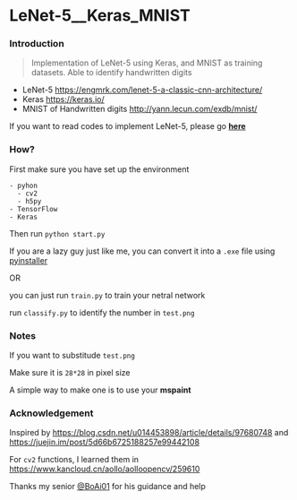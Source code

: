 # LeNet-5__Keras_MNIST

### Introduction

> Implementation of LeNet-5 using Keras, and MNIST as training datasets. Able to identify handwritten digits

- LeNet-5    https://engmrk.com/lenet-5-a-classic-cnn-architecture/
- Keras      https://keras.io/
- MNIST of Handwritten digits     http://yann.lecun.com/exdb/mnist/

If you want to read codes to implement LeNet-5, please go [**here**]( https://colab.research.google.com/drive/1PuGJGDzPogo7e1IMaHkEiJn7lNMyGDmY)

### How?

First make sure you have set up the environment

```
- pyhon
  - cv2
  - h5py
- TensorFlow
- Keras
```

Then run `python start.py`

If you are a lazy guy just like me, you can convert it into a `.exe` file using [pyinstaller](https://github.com/pyinstaller/pyinstaller)

OR

you can just run `train.py` to train your netral network

run `classify.py` to identify the number in `test.png`

### Notes

If you want to substitude `test.png`

Make sure it is `28*28` in pixel size

A simple way to make one is to use your **mspaint**

### Acknowledgement

Inspired by https://blog.csdn.net/u014453898/article/details/97680748 and https://juejin.im/post/5d66b6725188257e99442108

For `cv2` functions, I learned them in https://www.kancloud.cn/aollo/aolloopencv/259610

Thanks my senior [@BoAi01](https://github.com/BoAi01) for his guidance and help
